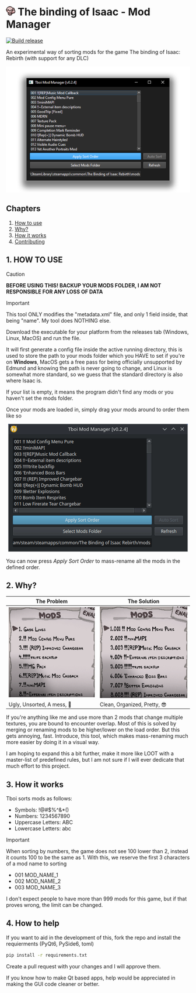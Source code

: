 # <img src="assets/icon.png" width="25" height="25" alt="isaac thumbs up"> The binding of Isaac - Mod Manager 

[![Build release](https://github.com/PetricaT/IsaacMM/actions/workflows/python-build.yml/badge.svg)](https://github.com/PetricaT/IsaacMM/actions/workflows/python-build.yml)

An experimental way of sorting mods for the game The binding of Isaac: Rebirth (with support for any DLC) 

<div align="center">

![Program Window](./assets/demo_window.png)

</div>

## Chapters
1. [How to use](#how-to-use)
2. [Why?](#why)
3. [How it works](#how-it-works)
4. [Contributing](#how-to-help)

## 1. HOW TO USE

> [!CAUTION]
> **BEFORE USING THIS! BACKUP YOUR MODS FOLDER, I AM NOT RESPONSIBLE FOR ANY LOSS OF DATA**

> [!IMPORTANT]
> This tool ONLY modifies the "metadata.xml" file, and only 1 field inside, that being "name". My tool does NOTHING else.

Download the executable for your platform from the releases tab (Windows, Linux, MacOS) and run the file.

It will first generate a config file inside the active running directory, this is used to store the path to your mods folder which you HAVE to set if you're on **Windows**, MacOS gets a free pass for being officially unsupported by Edmund and knowing the path is never going to change, and Linux is somewhat more standard, so we guess that the standard directory is also where Isaac is.

If your list is empty, it means the program didn't find any mods or you haven't set the mods folder.

Once your mods are loaded in, simply drag your mods around to order them like so

<div align="center">

![demo_gif](./assets/demo_dnd.gif)

</div>

You can now press *Apply Sort Order* to mass-rename all the mods in the defined order.

## 2. Why?

|                The Problem               |                 The Solution               |
| ---------------------------------------- | ------------------------------------------ |
| ![the_problem](./assets/the_problem.png) | ![the_solution](./assets/the_solution.png) | 
| Ugly, Unsorted, A mess, 🤢               | Clean, Organized, Pretty, 😎               |

If you're anything like me and use more than 2 mods that change multiple textures, you are bound to encounter overlap. Most of this is solved by merging or renaming mods to be higher/lower on the load order. But this gets annoying, fast. Introduce, this tool, which makes mass-renaming much more easier by doing it in a visual way. 

I am hoping to expand this a bit further, make it more like LOOT with a master-list of predefined rules, but I am not sure if I will ever dedicate that much effort to this project.

## 3. How it works

Tboi sorts mods as follows:

* Symbols: !@#$%^&*()
* Numbers: 1234567890
* Uppercase Letters: ABC
* Lowercase Letters: abc

> [!IMPORTANT]
> When sorting by numbers, the game does not see 100 lower than 2, instead it counts 100 to be the same as 1. With this, we reserve the first 3 characters of a mod name to sorting
>
> * 001 MOD_NAME_1
> * 002 MOD_NAME_2
> * 003 MOD_NAME_3

I don't expect people to have more than 999 mods for this game, but if that proves wrong, the limit can be changed.

## 4. How to help

If you want to aid in the development of this, fork the repo and install the requierments (PyQt6, PySide6, toml) 

``` sh
pip install -r requirements.txt
```

Create a pull request with your changes and I will approve them.

If you know how to make Qt based apps, help would be appreciated in making the GUI code cleaner or better.
